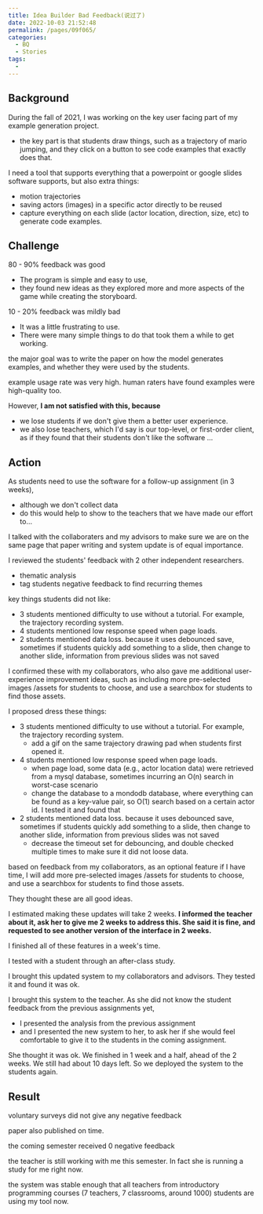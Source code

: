 ```yaml
---
title: Idea Builder Bad Feedback(说过了)
date: 2022-10-03 21:52:48
permalink: /pages/09f065/
categories:
  - BQ
  - Stories
tags:
  - 
---
```


## Background
During the fall of 2021, I was working on the key user facing part of my example generation project. 
- the key part is that students draw things, such as a trajectory of mario jumping, and they click on a button to see code examples that exactly does that. 

I need a tool that supports everything that a powerpoint or google slides software supports, but also extra things:
- motion trajectories
- saving actors (images) in a specific actor directly to be reused
- capture everything on each slide (actor location, direction, size, etc) to generate code examples. 


## Challenge
80 - 90% feedback was good
- The program is simple and easy to use,
- they found new ideas as they explored more and more aspects of the game while creating the storyboard.


10 - 20% feedback was mildly bad
- It was a little frustrating to use.
- There were many simple things to do that took them a while to get working.


the major goal was to write the paper on how the model generates examples, and whether they were used by the students. 

example usage rate was very high. human raters have found examples were high-quality too. 

However, **I am not satisfied with this, because**
- we lose students if we don't give them a better user experience. 
- we also lose teachers, which I'd say is our top-level, or first-order client, as if they found that their students don't like the software ... 

## Action

As students need to use the software for a follow-up assignment (in 3 weeks), 
- although we don't collect data
- do this would help to show to the teachers that we have made our effort to... 

I talked with the collaboraters and my advisors to make sure we are on the same page that paper writing and system update is of equal importance. 

I reviewed the students' feedback with 2 other independent researchers. 
- thematic analysis
- tag students negative feedback to find recurring themes 

key things students did not like: 
- 3 students mentioned difficulty to use without a tutorial. For example, the trajectory recording system. 
- 4 students mentioned low response speed when page loads. 
- 2 students mentioned data loss. because it uses debounced save, sometimes if students quickly add something to a slide, then change to another slide, information from previous slides was not saved 

I confirmed these with my collaborators, who also gave me additional user-experience improvement ideas, such as including more pre-selected images /assets for students to choose, and use a searchbox for students to find those assets. 



 I proposed dress these things:
- 3 students mentioned difficulty to use without a tutorial. For example, the trajectory recording system. 
	- add a gif on the same trajectory drawing pad when students first opened it. 
- 4 students mentioned low response speed when page loads. 
	- when page load, some data (e.g., actor location data) were retrieved from a mysql database, sometimes incurring an O(n) search in worst-case scenario
	- change the database to a mondodb database, where everything can be found as a key-value pair, so O(1) search based on a certain actor id. I tested it and found that 
- 2 students mentioned data loss. because it uses debounced save, sometimes if students quickly add something to a slide, then change to another slide, information from previous slides was not saved 
	- decrease the timeout set for debouncing, and double checked multiple times to make sure it did not loose data. 

based on feedback from my collaborators, as an optional feature if I have time, I will add more pre-selected images /assets for students to choose, and use a searchbox for students to find those assets. 

They thought these are all good ideas. 

 I estimated making these updates will take 2 weeks. **I informed the teacher about it, ask her to give me 2 weeks to address this. She said it is fine, and requested to see another version of the interface in 2 weeks.**

I finished all of these features in a week's time. 

I tested with a student through an after-class study. 

I brought this updated system to my collaborators and advisors. They tested it and found it was ok. 

I brought this system to the teacher. As she did not know the student feedback from the previous assignments yet, 
- I presented the analysis from the previous assignment
- and I presented the new system to her, to ask her if she would feel comfortable to give it to the students in the coming assignment. 

She thought it was ok. We finished in 1 week and a half, ahead of the 2 weeks. We still had about 10 days left. So we deployed the system to the students again.

## Result

voluntary surveys did not give any negative feedback

paper also published on time. 

the coming semester received 0 negative feedback

the teacher is still working with me this semester. In fact she is running a study for me right now. 

the system was stable enough that all teachers from introductory programming courses (7 teachers, 7 classrooms, around 1000) students are using my tool now. 